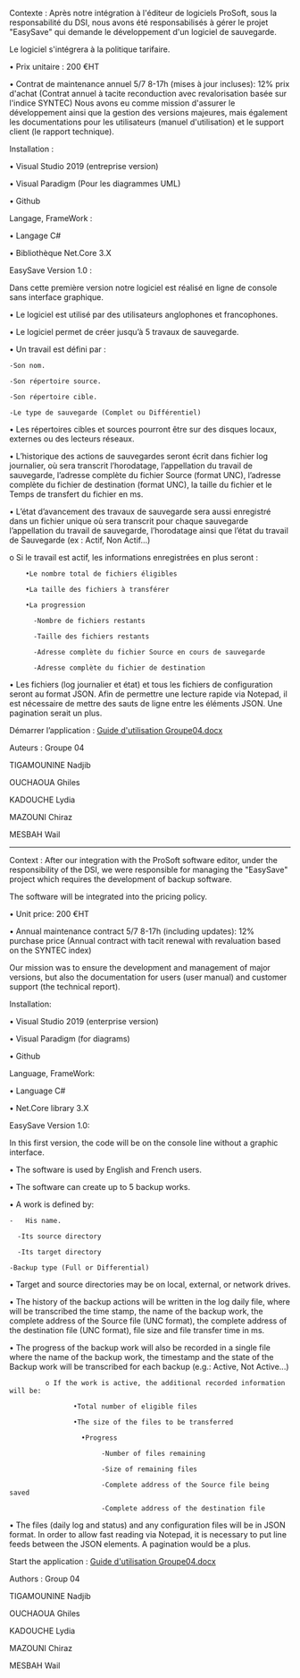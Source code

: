 Contexte :
       Après notre intégration à l'éditeur de logiciels ProSoft, sous la responsabilité du DSI, nous avons été responsabilisés à gérer le projet "EasySave" qui demande le développement d'un logiciel de sauvegarde.

Le logiciel s'intégrera à la politique tarifaire.

•	Prix unitaire : 200 €HT

•	Contrat de maintenance annuel 5/7 8-17h (mises à jour incluses): 12% prix d'achat (Contrat annuel à tacite reconduction avec revalorisation basée sur l'indice SYNTEC)
Nous avons eu comme mission d'assurer le développement ainsi que la gestion des versions majeures, mais également les documentations pour les utilisateurs (manuel d'utilisation) et le support client (le rapport technique).

Installation : 

•	Visual Studio 2019 (entreprise version)

•	Visual Paradigm (Pour les diagrammes UML) 

•	Github

Langage, FrameWork :

•	Langage C#

•	Bibliothèque Net.Core 3.X

EasySave Version 1.0 : 

Dans cette première version notre logiciel est réalisé en ligne de console sans interface graphique.

•	Le logiciel est utilisé par des utilisateurs anglophones et francophones.

•	Le logiciel permet de créer jusqu’à 5 travaux de sauvegarde.

•	Un travail est défini par : 

    -Son nom.
    
    -Son répertoire source.
    
    -Son répertoire cible.
    
  	-Le type de sauvegarde (Complet ou Différentiel)	
	
•	Les répertoires cibles et sources pourront être sur des disques locaux, externes ou des lecteurs réseaux.

•	L’historique des actions de sauvegardes seront écrit dans fichier log journalier, où sera transcrit l’horodatage, l’appellation du travail de sauvegarde, l’adresse complète du fichier Source (format UNC), l’adresse complète du fichier de destination (format UNC), la taille du fichier et le Temps de transfert du fichier en ms.

•	L’état d’avancement des travaux de sauvegarde sera aussi enregistré dans un fichier unique où sera transcrit pour chaque sauvegarde l’appellation du travail de sauvegarde, l’horodatage ainsi que l’état du travail de Sauvegarde (ex : Actif, Non Actif...)

  o	Si le travail est actif, les informations enregistrées en plus seront : 
  
    	•Le nombre total de fichiers éligibles
	
    	•La taille des fichiers à transférer
	
     	•La progression
	
          -Nombre de fichiers restants
	  
          -Taille des fichiers restants
	  
          -Adresse complète du fichier Source en cours de sauvegarde
	  
          -Adresse complète du fichier de destination
	  
•	Les fichiers (log journalier et état) et tous les fichiers de configuration seront au format JSON. Afin de permettre une lecture rapide via Notepad, il est nécessaire de mettre des sauts de ligne entre les éléments JSON. Une pagination serait un plus.

Démarrer l’application :
[Guide d'utilisation Groupe04.docx](https://github.com/Guiltime22/EasySave_Grp4/files/7598919/Guide.d.utilisation.Groupe04.docx)



Auteurs : Groupe 04

TIGAMOUNINE Nadjib

OUCHAOUA Ghiles

KADOUCHE Lydia

MAZOUNI Chiraz

MESBAH Wail

---------------------------------------------------------------------------------------------------------------------------------------------------------------------------------------

Context :
After our integration with the ProSoft software editor, under the responsibility of the DSI, we were responsible for managing the "EasySave" project which requires the development of backup software.

The software will be integrated into the pricing policy.

• Unit price: 200 €HT

• Annual maintenance contract 5/7 8-17h (including updates): 12% purchase price (Annual contract with tacit renewal with revaluation based on the SYNTEC index)

Our mission was to ensure the development and management of major versions, but also the documentation for users (user manual) and customer support (the technical report).

Installation:

• Visual Studio 2019 (enterprise version)

• Visual Paradigm (for diagrams)

•	Github

Language, FrameWork:

• Language C#

• Net.Core library 3.X

EasySave Version 1.0:

In this first version, the code will be on the console line without a graphic interface.

• The software is used by English and French users.

• The software can create up to 5 backup works.

• A work is defined by:

    -	His name.
    
	  -Its source directory
	  
	  -Its target directory
	  
  	-Backup type (Full or Differential)
	
• Target and source directories may be on local, external, or network drives.

• The history of the backup actions will be written in the log daily file, where will be transcribed the time stamp, the name of the backup work, the complete address of the Source file (UNC format), the complete address of the destination file (UNC format), file size and file transfer time in ms.

• The progress of the backup work will also be recorded in a single file where the name of the backup work, the timestamp and the state of the Backup work will be transcribed for each backup (e.g.: Active, Not Active...)

      	     o If the work is active, the additional recorded information will be:
	     
                  	•Total number of eligible files
			
                  	•The size of the files to be transferred
			
	                  •Progress
			  
                           -Number of files remaining
			   
                           -Size of remaining files
			   
                           -Complete address of the Source file being saved
			   
                           -Complete address of the destination file
			   
• The files (daily log and status) and any configuration files will be in JSON format. In order to allow fast reading via Notepad, it is necessary to put line feeds between the JSON elements. A pagination would be a plus.

Start the application : [Guide d'utilisation Groupe04.docx](https://github.com/Guiltime22/EasySave_Grp4/files/7598921/Guide.d.utilisation.Groupe04.docx)

Authors : Group 04

TIGAMOUNINE Nadjib

OUCHAOUA Ghiles

KADOUCHE Lydia

MAZOUNI Chiraz

MESBAH Wail


